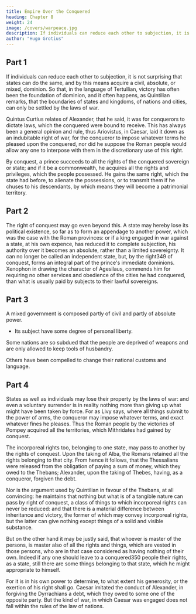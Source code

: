 ```yaml
---
title: Empire Over the Conquered
heading: Chapter 8
weight: 24
image: /covers/warpeace.jpg
description: If individuals can reduce each other to subjection, it is not surprising that states can do the same, and by this means acquire a civil, absolute, or mixed, dominion
author: "Hugo Grotius"
---
```



<!-- Civil and sovereign jurisdiction acquired by conquest—Effects of such acquisition—Absolute power or mixed power gained by conquest—Incorporeal rights acquired in the same manner—Thessalian bond considered. -->


## Part 1

If individuals can reduce each other to subjection, it is not surprising that states can do the same, and by this means acquire a civil, absolute, or mixed, dominion. So that, in the language of Tertullian, victory has often been the foundation of dominion, and it often happens, as Quintilian remarks, that the boundaries of states and kingdoms, of nations and cities, can only be settled by the laws of war.

Quintus Curtius relates of Alexander, that he said, it was for conquerors to dictate laws, which the conquered were bound to receive. This has always been a general opinion and rule, thus Ariovistus, in Caesar, laid it down as an indubitable right of war, for the conqueror to impose whatever terms he pleased upon the conquered, nor did he suppose the Roman people would allow any one to interpose with them in the discretionary use of this right.

By conquest, a prince succeeds to all the rights of the conquered sovereign or state; and if it be a commonwealth, he acquires all the rights and privileges, which the people possessed. He gains the same right, which the state had before, to alienate the possessions, or to transmit them if he chuses to his descendants, by which means they will become a patrimonial territory.


## Part 2

The right of conquest may go even beyond this. A state may hereby lose its political existence, so far as to form an appendage to another power, which was the case with the Roman provinces: or if a king engaged in war against a state, at his own expence, has reduced it to complete subjection, his authority over it becomes an absolute, rather than a limited sovereignty. It can no longer be called an independent state, but, by the right349 of conquest, forms an integral part of the prince's immediate dominions. Xenophon in drawing the character of Agesilaus, commends him for requiring no other services and obedience of the cities he had conquered, than what is usually paid by subjects to their lawful sovereigns.


## Part 3

A mixed government is composed partly of civil and partly of absolute power. 
- Its subject have some degree of personal liberty.

Some nations are so subdued that the people are deprived of weapons and are only allowed to keep tools of husbandry.

Others have been compelled to change their national customs and language.


## Part 4

States as well as individuals may lose their property by the laws of war: and even a voluntary surrender is in reality nothing more than giving up what might have been taken by force. For as Livy says, where all things submit to the power of arms, the conqueror may impose whatever terms, and exact whatever fines he pleases. Thus the Roman people by the victories of Pompey acquired all the territories, which Mithridates had gained by conquest.

The incorporeal rights too, belonging to one state, may pass to another by the rights of conquest. Upon the taking of Alba, the Romans retained all the rights belonging to that city. From hence it follows, that the Thessalians were released from the obligation of paying a sum of money, which they owed to the Thebans; Alexander, upon the taking of Thebes, having, as a conqueror, forgiven the debt. 

Nor is the argument used by Quintilian in favour of the Thebans, at all convincing: he maintains that nothing but what is of a tangible nature can pass by right of conquest, a class of things to which incorporeal rights can never be reduced: and that there is a material difference between inheritance and victory, the former of which may convey incorporeal rights, but the latter can give nothing except things of a solid and visible substance.

But on the other hand it may be justly said, that whoever is master of the persons, is master also of all the rights and things, which are vested in those persons, who are in that case considered as having nothing of their own. Indeed if any one should leave to a conquered350 people their rights, as a state, still there are some things belonging to that state, which he might appropriate to himself. 

For it is in his own power to determine, to what extent his generosity, or the exertion of his right shall go. Caesar imitated the conduct of Alexander, in forgiving the Dyrrachians a debt, which they owed to some one of the opposite party. But the kind of war, in which Caesar was engaged does not fall within the rules of the law of nations.


